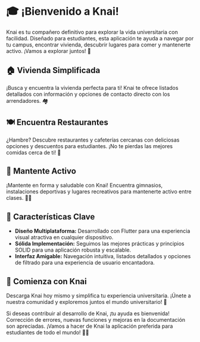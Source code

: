 # 🎓 ¡Bienvenido a Knai!

Knai es tu compañero definitivo para explorar la vida universitaria con facilidad. Diseñado para estudiantes, esta aplicación te ayuda a navegar por tu campus, encontrar vivienda, descubrir lugares para comer y mantenerte activo. ¡Vamos a explorar juntos! 🚀

## 🏠 Vivienda Simplificada
¡Busca y encuentra la vivienda perfecta para ti! Knai te ofrece listados detallados con información y opciones de contacto directo con los arrendadores. 🏘️

## 🍽️ Encuentra Restaurantes
¿Hambre? Descubre restaurantes y cafeterías cercanas con deliciosas opciones y descuentos para estudiantes. ¡No te pierdas las mejores comidas cerca de ti! 🥪

## 💪 Mantente Activo
¡Mantente en forma y saludable con Knai! Encuentra gimnasios, instalaciones deportivas y lugares recreativos para mantenerte activo entre clases. 🏋️‍♂️

## 🌟 Características Clave
- **Diseño Multiplataforma:** Desarrollado con Flutter para una experiencia visual atractiva en cualquier dispositivo.
- **Sólida Implementación:** Seguimos las mejores prácticas y principios SOLID para una aplicación robusta y escalable.
- **Interfaz Amigable:** Navegación intuitiva, listados detallados y opciones de filtrado para una experiencia de usuario encantadora.

## 🚀 Comienza con Knai
Descarga Knai hoy mismo y simplifica tu experiencia universitaria. ¡Únete a nuestra comunidad y exploremos juntos el mundo universitario! 🎉

Si deseas contribuir al desarrollo de Knai, ¡tu ayuda es bienvenida! Corrección de errores, nuevas funciones y mejoras en la documentación son apreciadas. ¡Vamos a hacer de Knai la aplicación preferida para estudiantes de todo el mundo! 👨‍💻
